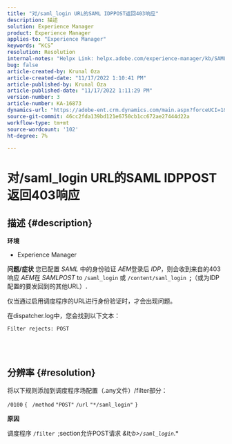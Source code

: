 ```yaml
---
title: "对/saml_login URL的SAML IDPPOST返回403响应"
description: 描述
solution: Experience Manager
product: Experience Manager
applies-to: "Experience Manager"
keywords: “KCS”
resolution: Resolution
internal-notes: "Helpx Link: helpx.adobe.com/experience-manager/kb/SAML-IDP-POST-to-saml-login-url-returns-403-response-AEM-6-x0.html"
bug: false
article-created-by: Krunal Oza
article-created-date: "11/17/2022 1:10:41 PM"
article-published-by: Krunal Oza
article-published-date: "11/17/2022 1:11:29 PM"
version-number: 3
article-number: KA-16873
dynamics-url: "https://adobe-ent.crm.dynamics.com/main.aspx?forceUCI=1&pagetype=entityrecord&etn=knowledgearticle&id=9ea8e635-7966-ed11-9561-6045bd006149"
source-git-commit: 46cc2fda139bd121e6750cb1cc672ae27444d22a
workflow-type: tm+mt
source-wordcount: '102'
ht-degree: 7%

---
```


# 对/saml_login URL的SAML IDPPOST返回403响应

## 描述 {#description}

<b>环境</b>
- Experience Manager



<b>问题/症状</b>
您已配置 *SAML* 中的身份验证 *AEM*&#x200B;登录后 *IDP*，则会收到来自的403响应 *AEM*&#x200B;在 *SAMLPOST* to `/saml_login` 或 `/content/saml_login `<b>;</b>（或为IDP配置的要发回到的其他URL）<b>.</b>

仅当通过启用调度程序的URL进行身份验证时，才会出现问题。

在dispatcher.log中，您会找到以下文本：

`Filter rejects: POST`


<br> 

## 分辨率 {#resolution}


将以下规则添加到调度程序场配置（.any文件）/filter部分：

`/0100` `{ ` `/method` `"POST"` `/url` `"*/saml_login"` `}`



<b>原因</b>

调度程序 `/filter `;section允许POST请求 *\&lt;b>`/saml_login`*.*
